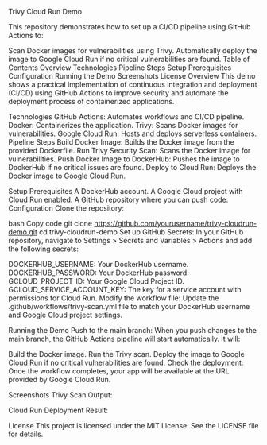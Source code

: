 Trivy Cloud Run Demo

This repository demonstrates how to set up a CI/CD pipeline using GitHub Actions to:

Scan Docker images for vulnerabilities using Trivy.
Automatically deploy the image to Google Cloud Run if no critical vulnerabilities are found.
Table of Contents
Overview
Technologies
Pipeline Steps
Setup
Prerequisites
Configuration
Running the Demo
Screenshots
License
Overview
This demo shows a practical implementation of continuous integration and deployment (CI/CD) using GitHub Actions to improve security and automate the deployment process of containerized applications.

Technologies
GitHub Actions: Automates workflows and CI/CD pipeline.
Docker: Containerizes the application.
Trivy: Scans Docker images for vulnerabilities.
Google Cloud Run: Hosts and deploys serverless containers.
Pipeline Steps
Build Docker Image: Builds the Docker image from the provided Dockerfile.
Run Trivy Security Scan: Scans the Docker image for vulnerabilities.
Push Docker Image to DockerHub: Pushes the image to DockerHub if no critical issues are found.
Deploy to Cloud Run: Deploys the Docker image to Google Cloud Run.

Setup
Prerequisites
A DockerHub account.
A Google Cloud project with Cloud Run enabled.
A GitHub repository where you can push code.
Configuration
Clone the repository:

bash
Copy code
git clone https://github.com/yourusername/trivy-cloudrun-demo.git
cd trivy-cloudrun-demo
Set up GitHub Secrets: In your GitHub repository, navigate to Settings > Secrets and Variables > Actions and add the following secrets:

DOCKERHUB_USERNAME: Your DockerHub username.
DOCKERHUB_PASSWORD: Your DockerHub password.
GCLOUD_PROJECT_ID: Your Google Cloud Project ID.
GCLOUD_SERVICE_ACCOUNT_KEY: The key for a service account with permissions for Cloud Run.
Modify the workflow file: Update the .github/workflows/trivy-scan.yml file to match your DockerHub username and Google Cloud project settings.

Running the Demo
Push to the main branch: When you push changes to the main branch, the GitHub Actions pipeline will start automatically. It will:

Build the Docker image.
Run the Trivy scan.
Deploy the image to Google Cloud Run if no critical vulnerabilities are found.
Check the deployment: Once the workflow completes, your app will be available at the URL provided by Google Cloud Run.


Screenshots
Trivy Scan Output:

Cloud Run Deployment Result:

License
This project is licensed under the MIT License. See the LICENSE file for details.

